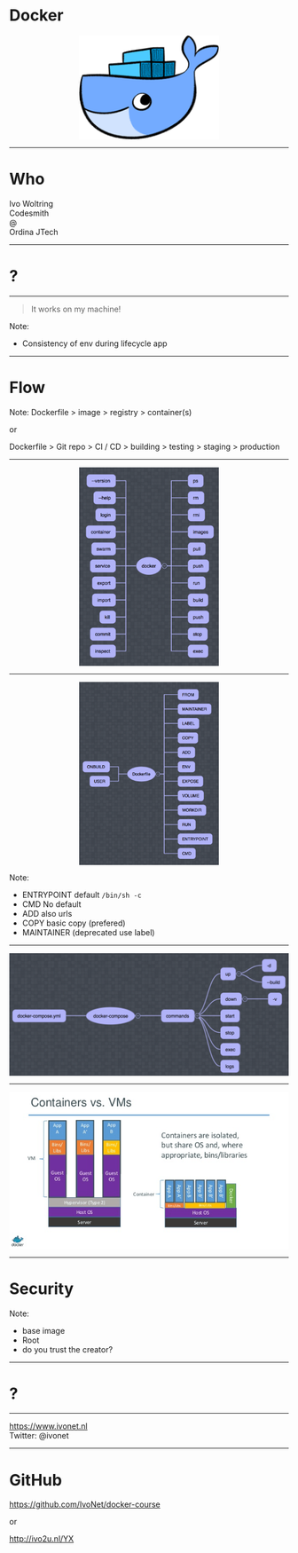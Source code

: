 <!-- .slide: data-background="orange" -->
# Docker

<img src="docker.png" style="width:50%;height:50%;display: block;margin: 0 auto;"/>

---
# Who



Ivo Woltring  
Codesmith   
@  
Ordina JTech    

---

# ?

---

> It works on my machine!

Note:
- Consistency of env during lifecycle app

---
# Flow

Note:
Dockerfile > image > registry > container(s)

or

Dockerfile > Git repo > CI / CD > building > testing > staging > production

---

<img src="commands.png" style="width:50%;height:50%;display: block;margin: 0 auto;"/>

---

<img src="dockerfile.png" style="width:50%;height:50%;display: block;margin: 0 auto;"/>

Note:
- ENTRYPOINT default `/bin/sh -c`
- CMD No default
- ADD also urls
- COPY basic copy (prefered)
- MAINTAINER (deprecated use label)

---

<img src="docker-compose.png" style="width:100%;height:100%;display: block;margin: 0 auto;"/>

---

<img src="versus.png" style="width:100%;height:100%;display: block;margin: 0 auto;"/>

---

# Security

Note:
- base image
- Root
- do you trust the creator?

---
# ?
--- 
<!-- .slide: data-background="orange" -->

https://www.ivonet.nl   
Twitter: @ivonet  

---
# GitHub

https://github.com/IvoNet/docker-course

or

http://ivo2u.nl/YX

